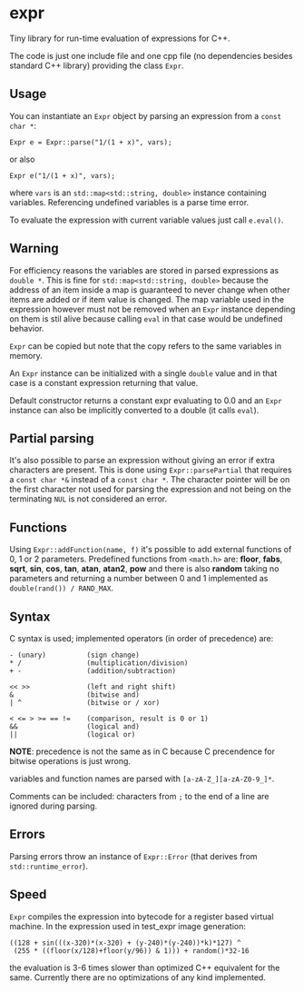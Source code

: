 expr
====
Tiny library for run-time evaluation of expressions for C++.

The code is just one include file and one cpp file (no dependencies
besides standard C++ library) providing the class `Expr`.

Usage
-----
You can instantiate an `Expr` object by parsing an expression from a
`const char *`:

    Expr e = Expr::parse("1/(1 + x)", vars);

or also
    
    Expr e("1/(1 + x)", vars);

where `vars` is an `std::map<std::string, double>` instance containing
variables.  Referencing undefined variables is a parse time error.

To evaluate the expression with current variable values just call `e.eval()`.

Warning
-------
For efficiency reasons the variables are stored in parsed expressions
as `double *`. This is fine for `std::map<std::string, double>`
because the address of an item inside a map is guaranteed to never
change when other items are added or if item value is changed. The map
variable used in the expression however must not be removed when an
`Expr` instance depending on them is stil alive because calling `eval`
in that case would be undefined behavior.

`Expr` can be copied but note that the copy refers to the same
variables in memory.

An `Expr` instance can be initialized with a single `double` value
and in that case is a constant expression returning that value.

Default constructor returns a constant expr evaluating to 0.0 and
an `Expr` instance can also be implicitly converted to a double
(it calls `eval`).

Partial parsing
---------------
It's also possible to parse an expression without giving an error if
extra characters are present. This is done using `Expr::parsePartial`
that requires a `const char *&` instead of a `const char *`. The
character pointer will be on the first character not used for parsing
the expression and not being on the terminating `NUL` is not
considered an error.

Functions
---------
Using `Expr::addFunction(name, f)` it's possible to add external
functions of 0, 1 or 2 parameters. Predefined functions from
`<math.h>` are: **floor**, **fabs**, **sqrt**, **sin**, **cos**,
**tan**, **atan**, **atan2**, **pow** and there is also **random**
taking no parameters and returning a number between 0 and 1
implemented as `double(rand()) / RAND_MAX`.

Syntax
------
C syntax is used; implemented operators (in order of precedence) are:

    - (unary)          (sign change)
    * /                (multiplication/division)
    + -                (addition/subtraction)

    << >>              (left and right shift)
    &                  (bitwise and)
    | ^                (bitwise or / xor)

    < <= > >= == !=    (comparison, result is 0 or 1)
    &&                 (logical and)
    ||                 (logical or)

**NOTE**: precedence is not the same as in C because C precendence for
bitwise operations is just wrong.

variables and function names are parsed with `[a-zA-Z_][a-zA-Z0-9_]*`.

Comments can be included: characters from `;` to the end of a line
are ignored during parsing.

Errors
------
Parsing errors throw an instance of `Expr::Error` (that derives from
`std::runtime_error`).

Speed
-----
`Expr` compiles the expression into bytecode for a register based
virtual machine. In the expression used in test_expr image generation:

    ((128 + sin(((x-320)*(x-320) + (y-240)*(y-240))*k)*127) ^
     (255 * ((floor(x/128)+floor(y/96)) & 1))) + random()*32-16

the evaluation is 3-6 times slower than optimized C++ equivalent for
the same. Currently there are no optimizations of any kind implemented.